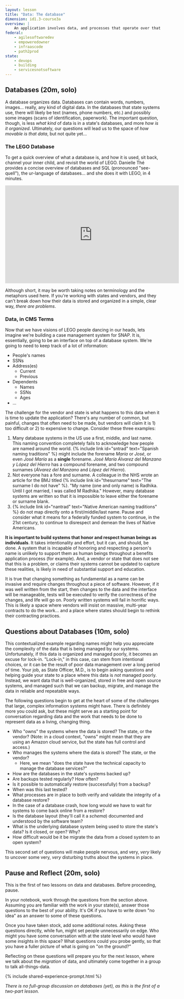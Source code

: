 ```yaml
---
layout: lesson
title: "Data: The database"
dimension: id1.3-course3a
overview: |
    An application involves data, and processes that operate over that data. Without the data, the application is nothing. As a result, how that data is organized, where it is stored, and who controls it all become critical questions in the lifecycle of a long-running software project. 
federal:
    - agilesoftwaredev
    - empoweredowner
    - infraascode
    - path2prod
state:
    - devops
    - building
    - servicesnotsoftware
---
```


## Databases (20m, solo)

A database organizes data. Databases can contain words, numbers, images... really, any kind of digital data. In the databases that state systems use, there will likely be text (names, phone numbers, etc.) and possibly some images (scans of identification, paperwork). The important question, though, is less *what kind* of data is in a state's databases, and more *how is it organized*. Ultimately, our questions will lead us to the space of *how movable is that data*, but not quite yet...
### The LEGO Database

To get a quick overview of what a database is, and how it is used, sit back, channel your inner child, and revisit the world of LEGO. Danielle Thé provides a concise overview of databases and SQL (pronounced "see-quell"), the ur-language of databases... and she does it with LEGO, in 4 minutes. 

<iframe width="560" height="315" src="https://www.youtube.com/embed/27axs9dO7AE" frameborder="0" allow="accelerometer; autoplay; clipboard-write; encrypted-media; gyroscope; picture-in-picture" allowfullscreen></iframe>

Although short, it may be worth taking notes on terminology and the metaphors used here. If you're working with states and vendors, and they can't break down how their data is stored and organized in a simple, clear way, *there are problems*. 

### Data, in CMS Terms

Now that we have visions of LEGO people dancing in our heads, lets imagine we're building a case management system for SNAP. It is, essentially, going to be an interface on top of a database system. We're going to need to keep track of a lot of information:

* People's names
* SSNs
* Address(es)
  * Current
  * Previous
* Dependents
  * Names
  * SSNs
  * Ages
* ...

The challenge for the vendor and state is what happens to this data when it is time to update the application? There's any number of common, but painful, changes that often need to be made, but vendors will claim it is 1) too difficult or 2) to expensive to change. Consider these three examples:

1. Many database systems in the US use a first, middle, and last name. This naming convention completely fails to acknowledge how people are named around the world. {% include link id="sntrad" text="Spanish naming traditions" %} might include the forename *María* or *José*, or even *José María* as a **single** forename. *José María Álvarez del Manzano y López del Hierro* has a compound forename, and two compound surnames (*Álvarez del Manzano* and *López del Hierro*). 
2. Not everyone has a fore and surname. A colleague in the NHS wrote an article for the BMJ titled {% include link id="thesurname" text="The surname I do not have" %}. "My name (one and only name) is Radhika. Until I got married, I was called M Radhika." However, many database systems are written so that it is impossible to leave either the forename or surname blank.  
3. {% include link id="nantrad" text="Native American naming traditions" %} do not map directly onto a first/middle/last name. Pause and consider what it means for a federally funded system to continue, in the 21st century, to continue to disrespect and demean the lives of Native Americans.
 
**It is important to build systems that honor and respect human beings as individuals**. It takes intentionality and effort, but it can, and should, be done. A system that is incapable of honoring and respecting a person's name is unlikely to support them as human beings throughout a benefits application process (for example). And, a vendor or state that does not see that this is a problem, or claims their systems cannot be updated to capture these realities, is likely in need of substantial support and education.

It is true that changing something as fundamental as a name can be invasive and require changes throughout a piece of software. However, if it was well written from the start, then changes to the data and the interface will be manageable, tests will be executed to verify the correctness of the changes, and life will go on. Poorly written systems will fail in horrific ways. This is likely a space where vendors will insist on massive, multi-year contracts to do the work... and a place where states should begin to rethink their contracting practices.

## Questions about Databases (10m, solo)

This contextualized example regarding names might help you appreciate the complexity of the data that is being managed by our systems. Unfortunately, if this data is organized and managed poorly, it becomes an excuse for lock-in. "Lock-in," in this case, can stem from intentional choices, or it can be the result of poor data management over a long period of time. Your job, as State Officer, M.D., is to begin asking questions and helping guide your state to a place where this data is *not* managed poorly. Instead, we want data that is well-organized, stored in free and open source systems, and managed such that we can backup, migrate, and manage the data in reliable and repeatable ways.

The following questions begin to get at the heart of some of the challenges that large, complex information systems might have. There is definitely more you could ask, but these might serve as a starting point for conversation regarding data and the work that needs to be done to represent data as a living, changing thing.

* Who "owns" the systems where the data is stored? The state, or the vendor? (Note: in a cloud context, "owns" might mean that they are using an Amazon cloud service, but the state has full control and access.)
* Who manages the systems where the data is stored? The state, or the vendor?
  * Here, we mean "does the state have the technical capacity to manage the database services?"
* How are the databases in the state's systems backed up?
* Are backups tested regularly? How often?
* Is it possible to automatically restore (successfully) from a backup?
* When was this last tested?
* What processes are in place to both verify and validate the integrity of a database restore? 
* In the case of a database crash, how long would we have to wait for systems to come back online from a restore?
* Is the database layout (they'll call it a *schema*) documented and understood by the software team?
* What is the underlying database system being used to store the state's data? Is it closed, or open? Why?
* How difficult would be it be migrate the data from a closed system to an open system?

This second set of questions will make people nervous, and very, *very* likely to uncover some very, *very* disturbing truths about the systems in place.

## Pause and Reflect (20m, solo)

This is the first of two lessons on data and databases. Before proceeding, pause. 

In your notebook, work through the questions from the section above. Assuming you are familiar with the work in your state(s), answer those questions to the best of your ability. It's OK if you have to write down "no idea" as an answer to some of these questions.

Once you have taken stock, add some additional notes. Asking these questions directly, while fun, might set people unnecessarily on edge. Who might you have some conversation with at the state level who would have some insights in this space? What questions could you probe gently, so that you have a fuller picture of what is going on "on the ground?" 

Reflecting on these questions will prepare you for the next lesson, where we talk about the *migration* of data, and ultimately come together in a group to talk all-things-data.

{% include shared-experience-prompt.html %}

*There is no full-group discussion on databases (yet), as this is the first of a two-part lesson.*